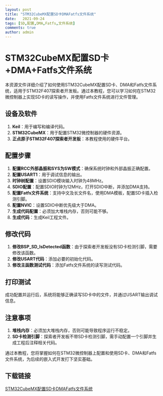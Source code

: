 ```yaml
---
layout: post
title: "STM32CubeMX配置SD卡DMAFatfs文件系统"
date:   2021-09-24
tags: [SD,配置,DMA,Fatfs,文件系统]
comments: true
author: admin
---
```

# STM32CubeMX配置SD卡+DMA+Fatfs文件系统

本资源文件详细介绍了如何使用STM32CubeMX配置SD卡、DMA和Fatfs文件系统，适用于STM32F407探索者开发板。通过本教程，您可以学习如何在STM32微控制器上实现SD卡的读写操作，并使用Fatfs文件系统进行文件管理。

## 设备及软件
1. **Keil**：用于编写和编译代码。
2. **STM32CubeMX**：用于配置STM32微控制器的硬件资源。
3. **正点原子STM32F407探索者开发板**：本教程使用的硬件平台。

## 配置步骤
1. **配置RCC外部晶振和SYS为SW模式**：确保系统时钟和外部晶振正确配置。
2. **配置USART1**：用于调试信息的输出。
3. **时钟树配置**：设置SDIO模块输入时钟为48MHz。
4. **SDIO配置**：配置SDIO时钟为12MHz，打开SDIO中断，并添加DMA支持。
5. **配置Fatfs文件系统**：支持中文及长文件名，使用DMA模板，配置SD卡插入检测引脚。
6. **配置NVIC**：设置SDIO中断优先级大于DMA。
7. **生成代码配置**：必须加大堆栈内存，否则可能不够。
8. **生成代码**：生成Keil工程文件。

## 修改代码
1. **修改BSP_SD_IsDetected函数**：由于探索者开发板没有SD卡检测引脚，需要修改该函数。
2. **修改USART代码**：添加必要的初始化代码。
3. **修改主函数测试代码**：添加Fatfs文件系统的读写测试代码。

## 打印测试
成功配置并运行后，系统将能够正确读写SD卡中的文件，并通过USART输出调试信息。

## 注意事项
1. **堆栈内存**：必须加大堆栈内存，否则可能导致程序运行不稳定。
2. **SD卡检测引脚**：探索者开发板不带SD卡检测引脚，需手动配置一个引脚并生成工程后注释相关代码。

通过本教程，您将掌握如何在STM32微控制器上配置和使用SD卡、DMA和Fatfs文件系统，为后续的嵌入式开发打下坚实基础。

## 下载链接

[STM32CubeMX配置SD卡DMAFatfs文件系统](https://pan.quark.cn/s/839e464cd2fa)
